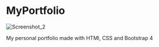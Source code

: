 # MyPortfolio
![Screenshot_2](https://user-images.githubusercontent.com/62776404/94369278-2c7bda80-00bf-11eb-80c5-688e1533f3fa.png)

My personal portfolio made with HTMl, CSS and Bootstrap 4
